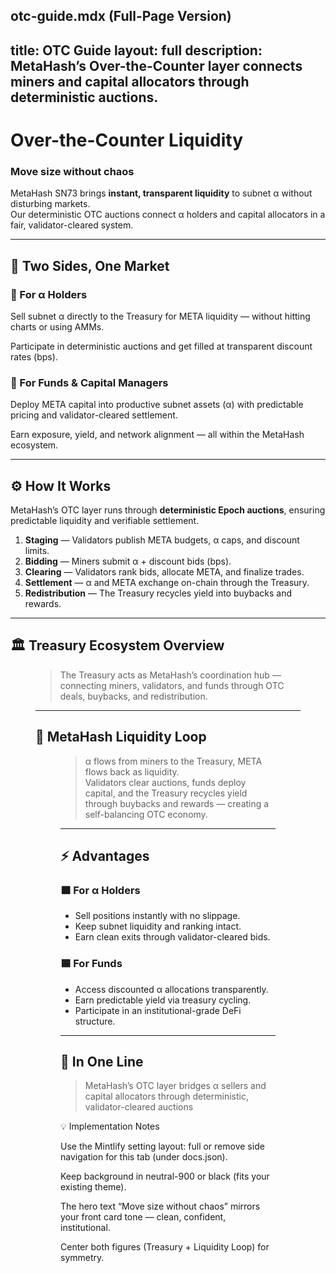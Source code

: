 otc-guide.mdx (Full-Page Version)
---
title: OTC Guide
layout: full
description: MetaHash’s Over-the-Counter layer connects miners and capital allocators through deterministic auctions.
---

# Over-the-Counter Liquidity
### Move size without chaos

MetaHash SN73 brings **instant, transparent liquidity** to subnet α without disturbing markets.  
Our deterministic OTC auctions connect α holders and capital allocators in a fair, validator-cleared system.

---

## 💠 Two Sides, One Market

<div className="grid grid-cols-1 md:grid-cols-2 gap-6 mt-6">

<div className="p-6 rounded-2xl bg-neutral-900 border border-neutral-800">
<h3>🧱 For α Holders</h3>
<p>Sell subnet α directly to the Treasury for META liquidity — without hitting charts or using AMMs.</p>
<p>Participate in deterministic auctions and get filled at transparent discount rates (bps).</p>
</div>

<div className="p-6 rounded-2xl bg-neutral-900 border border-neutral-800">
<h3>🏦 For Funds & Capital Managers</h3>
<p>Deploy META capital into productive subnet assets (α) with predictable pricing and validator-cleared settlement.</p>
<p>Earn exposure, yield, and network alignment — all within the MetaHash ecosystem.</p>
</div>

</div>

---

## ⚙️ How It Works
MetaHash’s OTC layer runs through **deterministic Epoch auctions**, ensuring predictable liquidity and verifiable settlement.

1. **Staging** — Validators publish META budgets, α caps, and discount limits.  
2. **Bidding** — Miners submit α + discount bids (bps).  
3. **Clearing** — Validators rank bids, allocate META, and finalize trades.  
4. **Settlement** — α and META exchange on-chain through the Treasury.  
5. **Redistribution** — The Treasury recycles yield into buybacks and rewards.

---

## 🏛 Treasury Ecosystem Overview

<Figure src="/assets/images/treasury-ecosystem-overview.png" alt="MetaHash Treasury Ecosystem Overview" width="800" />

> The Treasury acts as MetaHash’s coordination hub — connecting miners, validators, and funds through OTC deals, buybacks, and redistribution.

---

## 🔁 MetaHash Liquidity Loop

<Figure src="/assets/images/metahash-liquidity-loop.png" alt="MetaHash Liquidity Loop" width="800" />

> α flows from miners to the Treasury, META flows back as liquidity.  
> Validators clear auctions, funds deploy capital, and the Treasury recycles yield through buybacks and rewards — creating a self-balancing OTC economy.

---

## ⚡ Advantages

<div className="grid grid-cols-1 md:grid-cols-2 gap-6 mt-6">

<div className="p-6 rounded-2xl bg-neutral-900 border border-neutral-800">
<h3>🟧 For α Holders</h3>
<ul>
<li>Sell positions instantly with no slippage.</li>
<li>Keep subnet liquidity and ranking intact.</li>
<li>Earn clean exits through validator-cleared bids.</li>
</ul>
</div>

<div className="p-6 rounded-2xl bg-neutral-900 border border-neutral-800">
<h3>🟦 For Funds</h3>
<ul>
<li>Access discounted α allocations transparently.</li>
<li>Earn predictable yield via treasury cycling.</li>
<li>Participate in an institutional-grade DeFi structure.</li>
</ul>
</div>

</div>

---

## 🧠 In One Line

> MetaHash’s OTC layer bridges α sellers and capital allocators through deterministic, validator-cleared auctions


💡 Implementation Notes

Use the Mintlify setting layout: full or remove side navigation for this tab (under docs.json).

Keep background in neutral-900 or black (fits your existing theme).

The hero text “Move size without chaos” mirrors your front card tone — clean, confident, institutional.

Center both figures (Treasury + Liquidity Loop) for symmetry.